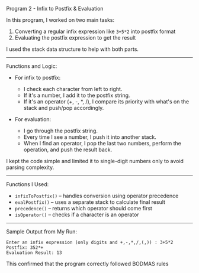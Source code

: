 Program 2 - Infix to Postfix & Evaluation

In this program, I worked on two main tasks:
1. Converting a regular infix expression like `3+5*2` into postfix format
2. Evaluating the postfix expression to get the result

I used the stack data structure to help with both parts.

---

Functions and Logic:

- For infix to postfix:
  - I check each character from left to right.
  - If it's a number, I add it to the postfix string.
  - If it's an operator (+, -, *, /), I compare its priority with what's on the stack and push/pop accordingly.

- For evaluation:
  - I go through the postfix string.
  - Every time I see a number, I push it into another stack.
  - When I find an operator, I pop the last two numbers, perform the operation, and push the result back.

I kept the code simple and limited it to single-digit numbers only to avoid parsing complexity.

---

Functions I Used:

- `infixToPostfix()` – handles conversion using operator precedence
- `evalPostfix()` – uses a separate stack to calculate final result
- `precedence()` – returns which operator should come first
- `isOperator()` – checks if a character is an operator

---

Sample Output from My Run:

```
Enter an infix expression (only digits and +,-,*,/,(,)) : 3+5*2
Postfix: 352*+
Evaluation Result: 13
```

This confirmed that the program correctly followed BODMAS rules
